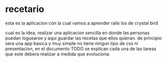 recetario
=========

esta es la aplicacion con la cual vamos a aprender rails los de crystal bird

cual es la idea, realizar una aplicacion sencilla en donde las personas puedan loguearse y aqui guardar las recetas que ellos quieran. de principio sera una app basica y muy simple no tiene ningun tipo de css ni presentacion, en el documento TODO se explican cada una de las tareas que este debera realizar a medida que evoluciona.
